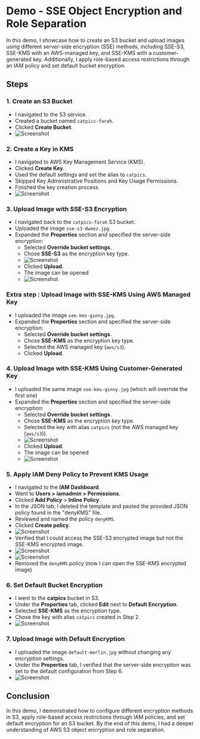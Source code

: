 # Demo - SSE Object Encryption and Role Separation

In this demo, I showcase how to create an S3 bucket and upload images using different server-side encryption (SSE) methods, including SSE-S3, SSE-KMS with an AWS-managed key, and SSE-KMS with a customer-generated key. Additionally, I apply role-based access restrictions through an IAM policy and set default bucket encryption.

## Steps

### 1. Create an S3 Bucket
- I navigated to the S3 service.
- Created a bucket named `catpics-farah`.
- Clicked **Create Bucket**.
- ![Screenshot](https://imgur.com/8u7A8ZR.png)

### 2. Create a Key in KMS
- I navigated to AWS Key Management Service (KMS).
- Clicked **Create Key**.
- Used the default settings and set the alias to `catpics`.
- Skipped Key Administrative Positions and Key Usage Permissions.
- Finished the key creation process.
- ![Screenshot](https://imgur.com/EMriIYI.png)

### 3. Upload Image with SSE-S3 Encryption
- I navigated back to the `catpics-farah` S3 bucket.
- Uploaded the image `sse-s3-dweez.jpg`.
- Expanded the **Properties** section and specified the server-side encryption:
  - Selected **Override bucket settings**.
  - Chose **SSE-S3** as the encryption key type.
  - ![Screenshot](https://imgur.com/cthDXIs.png)
  - Clicked **Upload**.
  - The image can be opened
  - ![Screenshot](https://imgur.com/ApSdbb2.png)
    
### Extra step : Upload Image with SSE-KMS Using AWS Managed Key
- I uploaded the image `see-kms-ginny.jpg`.
- Expanded the **Properties** section and specified the server-side encryption:
  - Selected **Override bucket settings**.
  - Chose **SSE-KMS** as the encryption key type.
  - Selected the AWS managed key (`aws/s3`).
  - Clicked **Upload**.
  
### 4. Upload Image with SSE-KMS Using Customer-Generated Key
- I uploaded the same image `see-kms-ginny.jpg` (which will override the first one)
- Expanded the **Properties** section and specified the server-side encryption:
  - Selected **Override bucket settings**.
  - Chose **SSE-KMS** as the encryption key type.
  - Selected the key with alias `catpics` (not the AWS managed key (`aws/s3`)).
  - ![Screenshot](https://imgur.com/3GdRYS5.png)
  - Clicked **Upload**.
  - The image can be opened
  - ![Screenshot](https://imgur.com/qcTmgPB.png)


### 5. Apply IAM Deny Policy to Prevent KMS Usage
- I navigated to the **IAM Dashboard**.
- Went to **Users > iamadmin > Permissions**.
- Clicked **Add Policy** > **Inline Policy**.
- In the JSON tab, I deleted the template and pasted the provided JSON policy found in the "denyKMS" file.
- Reviewed and named the policy `denyKMS`.
- Clicked **Create policy**.
- ![Screenshot](https://imgur.com/sYqVhzh.png)
- Verified that I could access the SSE-S3 encrypted image but not the SSE-KMS encrypted image.
- ![Screenshot](https://imgur.com/bTFSCaM.png)
- ![Screenshot](https://imgur.com/uuH7Mbz.png)
- Removed the `denyKMS` policy (now I can open the SSE-KMS encrypted image)


### 6. Set Default Bucket Encryption
- I went to the **catpics** bucket in S3.
- Under the **Properties** tab, clicked **Edit** next to **Default Encryption**.
- Selected **SSE-KMS** as the encryption type.
- Chose the key with alias `catpics` created in Step 2.
- ![Screenshot](https://imgur.com/oauGcmk.png)

### 7. Upload Image with Default Encryption
- I uploaded the image `default-merlin.jpg` without changing any encryption settings.
- Under the **Properties** tab, I verified that the server-side encryption was set to the default configuration from Step 6.
- ![Screenshot](https://imgur.com/timjBB1.png)

## Conclusion
In this demo, I demonstrated how to configure different encryption methods in S3, apply role-based access restrictions through IAM policies, and set default encryption for an S3 bucket. By the end of this demo, I had a deeper understanding of AWS S3 object encryption and role separation.
